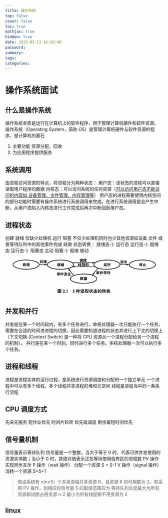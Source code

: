 ```yaml
---
title: 操作系统
top: false
cover: false
toc: true
mathjax: true
hidden: true
date: 2023-03-13 16:28:48
password:
summary:
tags:
categories:
---
```


# 操作系统面试

## 什么是操作系统

操作系统本质是运行在计算机上的软件程序，⽤于管理计算机硬件和软件资源。
操作系统（Operating System，简称 OS）是管理计算机硬件与软件资源的程序，是计算机的基⽯

1. 主要功能
   资源分配，回收
2. 为应⽤程序提供服务

## 系统调用

由进程访问资源的特点，将进程分为两种状态：
用户态：该状态的进程可以直接读取用户程序的数据
内核态：可以访问系统的任何资源（<u>可以访问用户态不能访问的内容如 设备管理、文件管理、内存管理等</u>）
用户态的进程需要使用内核空间的部分功能时需要有操作系统进行系统调用来完成。在进行系统调用是会产生中断，从用户态陷入内核态进行工作完成后再次中断回到用户态。

## 进程状态

创建
就绪 仅缺少处理机
运行
阻塞 不仅少处理机同时也少其他资源如设备 文件 或者等待队列中的其他事件完成
结束
状态转换：
就绪态-》运行态
运行态-》就绪态
运行态-》阻塞态 主动
阻塞-》就绪 被动
![asset_img](操作系统/2023-03-14-14-25-49.png)

## 并发和并行

并发是在某一个时间段内，有多个任务进行，单核处理器一次只能执行一个任务，需要在合适的时间进进程的切换，因此需要知道进程的状态并进行上下文的切换上（下⽂切换 (Context Switch) 是⼀种将 CPU 资源从⼀个进程分配给另⼀个进程的机制）。
并行是在某一个时刻，同时进行多个任务。多核处理器一次可以执行多个任务。

## 进程和线程

进程是进程实体的运行过程，是系统进行资源调度和分配的一个独立单元
⼀个进程中可以有多个线程，多个线程共享进程的堆和元空间
线程是进程当中的⼀条执⾏流程

## CPU 调度方式

先来先服务
短作业优先
时间片轮转
优先级调度
剩余最短时间优先

## 信号量机制

信号量表示等待队列
信号量是一个整数，当大于等于 0 时，代表可供并发使用的资源实体数；当小于 0 时，其绝对值表示正在等待使用临界区的进程数
PV 操作 实现同步互斥
P 操作（wait 操作） 分配一个资源 S = S-1
V 操作（signal 操作） 消耗一个资源 S=S+1

> 假设系统有 n(n≥5）个并发进程共享资源 R，且资源 R 的可用数为 2。若采用 PV 操作，则相应的信号量 S 的取值范围应为 等待队列长度最大为所有资源都试图占用资源 n-2 最小为所有线程都不用资源为 2

## linux
